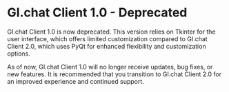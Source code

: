 # GI.chat Client 1.0 - Deprecated

GI.chat Client 1.0 is now deprecated. This version relies on Tkinter for the user interface, which offers limited customization compared to GI.chat Client 2.0, which uses PyQt for enhanced flexibility and customization options.

As of now, GI.chat Client 1.0 will no longer receive updates, bug fixes, or new features. It is recommended that you transition to GI.chat Client 2.0 for an improved experience and continued support.
